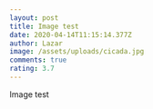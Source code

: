 ```yaml
---
layout: post
title: Image test
date: 2020-04-14T11:15:14.377Z
author: Lazar
image: /assets/uploads/cicada.jpg
comments: true
rating: 3.7
---
```

Image test